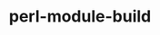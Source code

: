 ---
title: "perl-module-build"
layout: cache
categories: [package, v0.18.1]
meta: {"versions": ["0.4224"], "compilers": ["gcc@=7.3.1"], "oss": ["amzn2"], "platforms": ["linux"], "targets": ["aarch64", "graviton2", "x86_64_v3", "x86_64_v4"], "stacks": ["aws-ahug", "aws-ahug-aarch64", "root"], "num_specs": 4, "num_specs_by_stack": {"root": 4, "aws-ahug": 2, "aws-ahug-aarch64": 2}}
spec_details: [{"hash": "vobrmnpboagqrx7xezcwe57hb7ecrxki", "compiler": "gcc@=7.3.1", "versions": ["0.4224"], "os": "amzn2", "platform": "linux", "target": "x86_64_v4", "variants": [], "stacks": ["root", "aws-ahug"], "size": "-", "tarball": "https://binaries.spack.io/releases/v0.18.1/build_cache/linux-amzn2-x86_64_v4/gcc-7.3.1/perl-module-build-0.4224/linux-amzn2-x86_64_v4-gcc-7.3.1-perl-module-build-0.4224-vobrmnpboagqrx7xezcwe57hb7ecrxki.spack"}, {"hash": "3rifflik5rarjhswrbrmefkx3wel6cvv", "compiler": "gcc@=7.3.1", "versions": ["0.4224"], "os": "amzn2", "platform": "linux", "target": "aarch64", "variants": [], "stacks": ["root", "aws-ahug-aarch64"], "size": "-", "tarball": "https://binaries.spack.io/releases/v0.18.1/build_cache/linux-amzn2-aarch64/gcc-7.3.1/perl-module-build-0.4224/linux-amzn2-aarch64-gcc-7.3.1-perl-module-build-0.4224-3rifflik5rarjhswrbrmefkx3wel6cvv.spack"}, {"hash": "y57t6w6oa7urnpiu4w6fnpqtmzfphjer", "compiler": "gcc@=7.3.1", "versions": ["0.4224"], "os": "amzn2", "platform": "linux", "target": "graviton2", "variants": [], "stacks": ["root", "aws-ahug-aarch64"], "size": "-", "tarball": "https://binaries.spack.io/releases/v0.18.1/build_cache/linux-amzn2-graviton2/gcc-7.3.1/perl-module-build-0.4224/linux-amzn2-graviton2-gcc-7.3.1-perl-module-build-0.4224-y57t6w6oa7urnpiu4w6fnpqtmzfphjer.spack"}, {"hash": "dvh7ey4iryyamen7na6tsffmniiayigb", "compiler": "gcc@=7.3.1", "versions": ["0.4224"], "os": "amzn2", "platform": "linux", "target": "x86_64_v3", "variants": [], "stacks": ["root", "aws-ahug"], "size": "-", "tarball": "https://binaries.spack.io/releases/v0.18.1/build_cache/linux-amzn2-x86_64_v3/gcc-7.3.1/perl-module-build-0.4224/linux-amzn2-x86_64_v3-gcc-7.3.1-perl-module-build-0.4224-dvh7ey4iryyamen7na6tsffmniiayigb.spack"}]
---